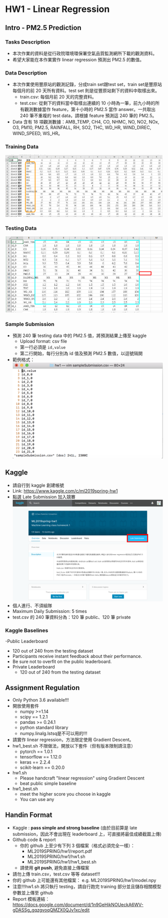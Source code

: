 # HW1 - Linear Regression

## Intro - PM2.5 Prediction

### Tasks Description

- 本次作業的資料是從行政院環境環保署空氣品質監測網所下載的觀測資料。
- 希望大家能在本作業實作 linear regression 預測出 PM2.5 的數值。

### Data Description

- 本次作業使用豐原站的觀測記錄，分成train set跟test set，train set是豐原站每個月的前 20 天所有資料。test set 則是從豐原站剩下的資料中取樣出來。
  - train.csv: 每個月前 20 天的完整資料。
  - test.csv: 從剩下的資料當中取樣出連續的 10 小時為一筆，前九小時的所有觀測數據當作 feature，第十小時的 PM2.5 當作 answer。一共取出 240 筆不重複的 test data，請根據 feature 預測這 240 筆的 PM2.5。
- Data 含有 18 項觀測數據：AMB_TEMP, CH4, CO, NHMC, NO, NO2, NOx, O3, PM10, PM2.5, RAINFALL, RH, SO2, THC, WD_HR, WIND_DIREC, WIND_SPEED, WS_HR。

### Training Data

![](images/train.png)

### Testing Data

![](images/test.png)

### Sample Submission

- 預測 240 筆 testing data 中的 PM2.5 值，將預測結果上傳至 kaggle
  - Upload format: csv file
  - 第一行必須是 `id,value`
  - 第二行開始，每行分別為 id 值及預測 PM2.5 數值，以逗號隔開
- 範例格式：
  ![](images/submission.png)

## Kaggle

- 請自行到 kaggle 創建帳號
- Link: <https://www.kaggle.com/c/ml2019spring-hw1>
- 點選 Late Submission 加入競賽
  ![](images/kaggle.png)
- 個人進行、不須組隊
- Maximum Daily Submission: 5 times
- test.csv 的 240 筆資料分為：120 筆 public、120 筆 private

### Kaggle Baselines

-Public Leaderboard
  - 120 out of 240 from the testing dataset
  - Participants receive instant feedback about their performance.
  - Be sure not to overfit on the public leaderboard.
- Private Leaderboard
  - 120 out of 240 from the testing dataset

## Assignment Regulation

- Only Python 3.6 available!!!
- 開放使用套件
  - numpy >=1.14
  - scipy == 1.2.1
  - pandas >= 0.24.1
  - python standard library
  - numpy.linalg.lstsq是不可以用的!!!
- 請實作 linear regression，方法限定使用 Gradient Descent。
- hw1_best.sh 不限做法，開放以下套件（但有版本限制請注意）
  - pytorch == 1.0.1
  - tensorflow == 1.12.0
  - keras == 2.2.4
  - scikit-learn == 0.20.0
- hw1.sh
  - Please handcraft "linear regression" using Gradient Descent
  - beat public simple baseline
- hw1_best.sh
  - meet the higher score you choose in kaggle
  - You can use any

## Handin Format

- Kaggle : **pass simple and strong baseline** (由於目前算是 late submission，因此不會出現在 leaderboard 上，可直接將最佳成績截圖上傳)
- Github code & report
  - 你的 github 上至少有下列 3 個檔案（格式必須完全一樣）：
    - ML2019SPRING/hw1/report.pdf
    - ML2019SPRING/hw1/hw1.sh
    - ML2019SPRING/hw1/hw1_best.sh
  - 請使用 **git push**, 避免直接上傳檔案
- 請勿上傳 train.csv，test.csv 等等 dataset!!!
- 你的 github 上可能還有其他檔案：
  e.g. ML2019SPRING/hw1/model.npy
- 注意!!!hw1.sh 將只執行 testing，請自行跑完 training 部分並且儲存相關模型參數並上傳至 github
- Report 模板連結：<https://docs.google.com/document/d/1n9GeHikNOUeckA6WV-gDASSg_gqzgvoqQMZX0QJv1xc/edit>
